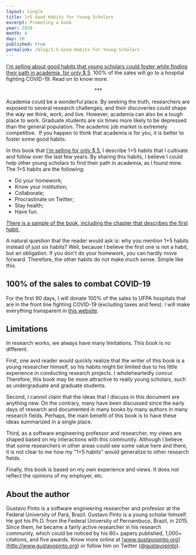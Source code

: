```yaml
---
layout: single
title: 1+5 Good Habits for Young Scholars
excerpt: Promoting a book
year: 2020
month: 4
day: 26
published: true
permalink: /blog/1-5-Good-Habits-for-Young-Scholars
---
```


[I'm selling about good habits that young scholars could foster while finding their path in academia, for only $ 5](http://gum.co/good-research-habits). 100% of the sales will go to a hospital fighting COVID-19. Read on to know more.

<center>
***
</center>

Academia could be a wonderful place. By seeking the truth, researchers are exposed to several research challenges, and their discoveries could shape the way we think, work, and live. However, academia can also be a tough place to work. Graduate students are six times more likely to be depressed than the general population. The academic job market is extremely competitive. 
If you happen to think that academia is for you, it is better to foster some good habits. 

In this book that [I'm selling for only $ 5](http://gum.co/good-research-habits), I describe 1+5 habits that I cultivate and follow over the last few years. By sharing this habits, I believe I could help other young scholars to find their path in academia, as I found mine. The 1+5 habits are the following:

- Do your homework;
- Know your institution;
- Collaborate;
- Procrastinate on Twitter;
- Stay health;
- Have fun.

[There is a sample of the book, including the chapter that describes the first habit.](https://www.dropbox.com/s/qoy0t21l4kxazo2/sample.pdf?dl=0)

A natural question that the reader would ask is: why you mention 1+5 habits instead of just six habits? Well, because I believe the first one is not a habit, but an obligation. If you don't do your homework, you can hardly move forward. Therefore, the other habits do not make much sense. Simple like this.

## 100% of the sales to combat COVID-19
For the first 90 days, I will donate 100% of the sales to UFPA hospitals that are in the front line fighting COVID-19 (excluding taxes and fees). I will make everything transparent in [this website](http://www.gustavopinto.org/books/good-rearch-habits/).

## Limitations
In research works, we always have many limitations. This book is no different.

First, one avid reader would quickly realize that the writer of this book is a young researcher himself, so his habits might be limited due to his little experience in conducting research projects. I wholeheartedly concur. Therefore, this book may be more attractive to really young scholars, such as undergraduate and graduate students.

Second, I cannot claim that the ideas that I discuss in this document are anything new. On the contrary, many have been discussed since the early days of research and documented in many books by many authors in many research fields. Perhaps, the main benefit of this book is to have these ideas summarized in a single place.

Third, as a software engineering professor and researcher, my views are shaped based on my interactions with this community. Although I believe that some researchers in other areas could see some value here and there, it is not clear to me how my "1+5 habits" would generalize to other research fields.

Finally, this book is based on my own experience and views. It does not reflect the opinions of my employer, etc.

## About the author
Gustavo Pinto is a software engineering researcher and professor at the Federal University of Pará, Brazil. Gustavo Pinto is a young scholar himself. He got his Ph.D. from the Federal University of Pernambuco, Brazil, in 2015. Since them, he became a fairly active researcher in his research community, which could be noticed by his 60+ papers published, 1,000+ citations, and five awards. Know more online at [www.gustavopinto.org](http://www.gustavopinto.org) or follow him on Twitter ([@gustavopinto](http://www.twitter.com/gustavopinto)).

